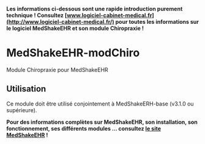 **Les informations ci-dessous sont une rapide introduction purement technique ! 
Consultez [www.logiciel-cabinet-medical.fr](http://www.logiciel-cabinet-medical.fr/) pour toutes les informations sur le logiciel MedShakeEHR et son module Chiropraxie !**

# MedShakeEHR-modChiro
Module Chiropraxie pour MedShakeEHR

## Utilisation
Ce module doit être utilisé conjointement à MedShakeERH-base (v3.1.0 ou supérieure).

**Pour des informations complètes sur MedShakeEHR, son installation, son fonctionnement, ses différents modules ... consultez [le site MedShakeEHR](http://www.logiciel-cabinet-medical.fr/) !**
